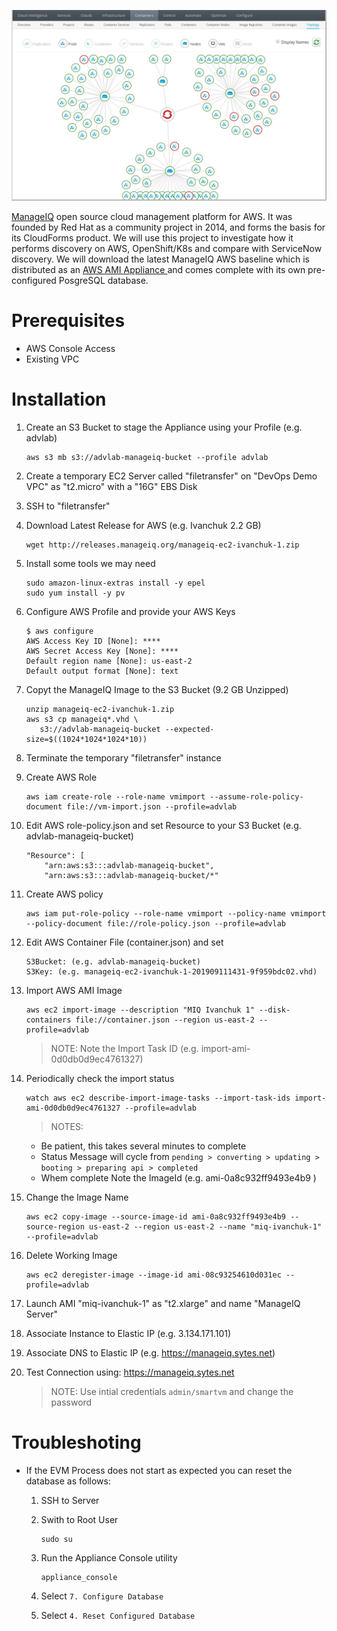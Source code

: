 ![Intro](./docs/manageiq-ui.jpg)

[ManageIQ](https://www.manageiq.org) open source cloud management platform for AWS. It was founded by Red Hat as a community project in 2014, and forms the basis for its CloudForms product. We will use this project to investigate how it performs discovery on AWS, OpenShift/K8s and compare with ServiceNow discovery. We will download the latest ManageIQ AWS baseline which is distributed as an [AWS AMI Appliance ](http://releases.manageiq.org/manageiq-ec2-ivanchuk-1.zip) and comes complete with its own pre-configured PosgreSQL database.

# Prerequisites

* AWS Console Access
* Existing VPC

# Installation

1. Create an S3 Bucket to stage the Appliance using your Profile (e.g. advlab)

    ```
    aws s3 mb s3://advlab-manageiq-bucket --profile advlab
    ```

1. Create a temporary EC2 Server called "filetransfer" on "DevOps Demo VPC" as "t2.micro" with a "16G" EBS Disk

1. SSH to "filetransfer"

1. Download Latest Release for AWS (e.g. Ivanchuk 2.2 GB)

    ```
    wget http://releases.manageiq.org/manageiq-ec2-ivanchuk-1.zip
    ```

1. Install some tools we may need

    ```
    sudo amazon-linux-extras install -y epel
    sudo yum install -y pv
    ```

1. Configure AWS Profile and provide your AWS Keys

    ```
    $ aws configure
    AWS Access Key ID [None]: ****
    AWS Secret Access Key [None]: ****
    Default region name [None]: us-east-2
    Default output format [None]: text
    ```

1. Copyt the ManageIQ Image to the S3 Bucket (9.2 GB Unzipped)

    ```
    unzip manageiq-ec2-ivanchuk-1.zip
    aws s3 cp manageiq*.vhd \
       s3://advlab-manageiq-bucket --expected-size=$((1024*1024*1024*10))
    ```

1. Terminate the temporary "filetransfer" instance

1. Create AWS Role

    ```
    aws iam create-role --role-name vmimport --assume-role-policy-document file://vm-import.json --profile=advlab
    ```

1. Edit AWS role-policy.json and set Resource to your S3 Bucket (e.g. advlab-manageiq-bucket)

    ```
    "Resource": [
        "arn:aws:s3:::advlab-manageiq-bucket",
        "arn:aws:s3:::advlab-manageiq-bucket/*"
    ```

1. Create AWS policy

    ```
    aws iam put-role-policy --role-name vmimport --policy-name vmimport --policy-document file://role-policy.json --profile=advlab
    ```

1. Edit AWS Container File (container.json) and set

    ```
    S3Bucket: (e.g. advlab-manageiq-bucket)
    S3Key: (e.g. manageiq-ec2-ivanchuk-1-201909111431-9f959bdc02.vhd)
    ```

1. Import AWS AMI Image

    ```
    aws ec2 import-image --description "MIQ Ivanchuk 1" --disk-containers file://container.json --region us-east-2 --profile=advlab
    ```

    > NOTE: Note the Import Task ID (e.g. import-ami-0d0db0d9ec4761327)


1. Periodically check the import status

    ```
    watch aws ec2 describe-import-image-tasks --import-task-ids import-ami-0d0db0d9ec4761327 --profile=advlab
    ```

    > NOTES: 
    - Be patient, this takes several minutes to complete
    - Status Message will cycle from `pending > converting > updating > booting > preparing api > completed`
    - Whem complete Note the ImageId (e.g. ami-0a8c932ff9493e4b9 )

1. Change the Image Name

    ```
    aws ec2 copy-image --source-image-id ami-0a8c932ff9493e4b9 --source-region us-east-2 --region us-east-2 --name "miq-ivanchuk-1" --profile=advlab
    ```

1. Delete Working Image

    ```
    aws ec2 deregister-image --image-id ami-08c93254610d031ec --profile=advlab
    ```

1. Launch AMI "miq-ivanchuk-1" as "t2.xlarge" and name "ManageIQ Server"

1. Associate Instance to Elastic IP (e.g. 3.134.171.101)

1. Associate DNS to Elastic IP (e.g. https://manageiq.sytes.net)

1. Test Connection using: https://manageiq.sytes.net

    >NOTE: Use intial credentials `admin/smartvm` and change the password

# Troubleshoting

* If the EVM Process does not start as expected you can reset the database as follows:

    1. SSH to Server

    1. Swith to Root User

        ```
        sudo su
        ```

    1. Run the Appliance Console utility

        ```
        appliance_console
        ```

    1. Select `7. Configure Database`

    1. Select `4. Reset Configured Database`


